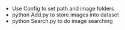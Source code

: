 - Use Config to set path and image folders
- python Add.py to store images into dataset
- python Search.py to do image searching
